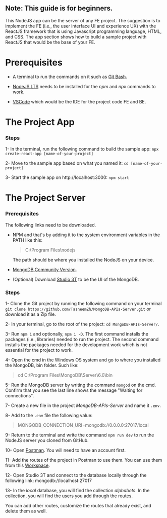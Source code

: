 ## Note: This guide is for beginners.

This NodeJS app can be the server of any FE project. The suggestion is to implement the FE (i.e., the user interface UI and experience UX) with the ReactJS framework that is using Javascript programming language, HTML, and CSS. The app section shows how to build a sample project with ReactJS that would be the base of your FE.

# Prerequisites

- A terminal to run the commands on it such as [Git Bash](https://git-scm.com/downloads).

- [NodeJS LTS](https://nodejs.org/en/download/) needs to be installed for the *npm* and *npx* commands to work.

- [VSCode](https://code.visualstudio.com/download) which would be the IDE for the project code FE and BE.

# The Project App

### Steps

1- In the terminal, run the following command to build the sample app: `npx create-react-app [name-of-your-project]`

2- Move to the sample app based on what you named it: `cd [name-of-your-project]`

3- Start the sample app on http://localhost:3000: `npm start`

# The Project Server

### Prerequisites

The following links need to be downloaded.

- NPM and that's by adding it to the system environment variables in the PATH like this: 

    > C:\Program Files\nodejs

    The path should be where you installed the NodeJS on your device.

- [MongoDB Community Version](https://www.mongodb.com/try/download/community).

- (Optional) Download [Studio 3T](https://studio3t.com/download/) to be the UI of the MongoDB.

### Steps

1- Clone the Git project by running the following command on your terminal `git clone https://github.com/TasneemZh/MongoDB-APIs-Server.git` or download it as a Zip file.

2- In your terminal, go to the root of the project: `cd MongoDB-APIs-Server/`.

3- Run `npm i` and optionally, `npm i -D`. The first command installs the packages (i.e., libraries) needed to run the project. The second command installs the packages needed for the development work which is not essential for the project to work.

4- Open the cmd in the Windows OS system and go to where you installed the MongoDB, bin folder. Such like:

> cd C:\\Program Files\\MongoDB\\Server\\6.0\\bin

5- Run the MongoDB server by writing the command `mongod` on the cmd. Confirm that you see the last line shows the message "Waiting for connections".

7- Create a new file in the project *MongoDB-APIs-Server* and name it `.env`.

8- Add to the `.env` file the following value:

> MONGODB_CONNECTION_URI=mongodb://0.0.0.0:27017/local

9- Return to the terminal and write the command `npm run dev` to run the NodeJS server you cloned from GitHub.

10- Open [Postman](https://identity.getpostman.com/login?continue=https%3A%2F%2Fweb.postman.co%2Fhome). You will need to have an account first.

11- Add the routes of the project in Postman to use them. You can use them from this [Workspace](https://www.postman.com/winter-astronaut-380709/workspace/mongodb).

12- Open Studio 3T and connect to the database locally through the following link: mongodb://localhost:27017

13- In the *local* database, you will find the collection *alphabets*. In the collection, you will find the users you add through the routes. 

You can add other routes, customize the routes that already exist, and delete them as well.
